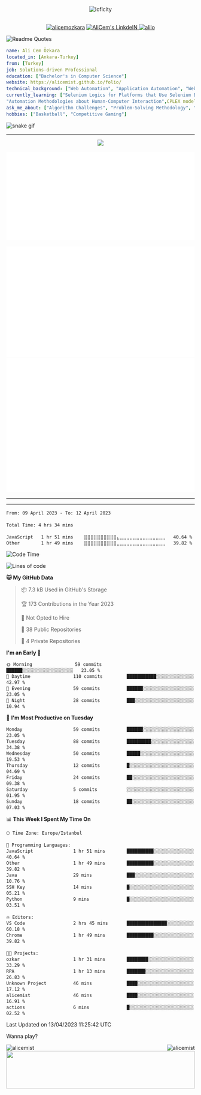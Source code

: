 <p align="center">
<img alt="loficity" width="800px" src="https://github.com/HyunCafe/HyunCafe/raw/main/assests/loficity.gif"</img>
</p>
<p align="center">
<br/>
  <a href="https://www.buymeacoffee.com/alicemozkara"> <img src="https://cdn.buymeacoffee.com/buttons/v2/default-yellow.png" height="50" width="210" alt="alicemozkara" /></a>
<a href="https://www.linkedin.com/in/ali-cem-oz/">
  <img alt="AliCem's LinkdeIN" width="40px" src="https://user-images.githubusercontent.com/43545812/144035037-0f415fc7-9f96-4517-a370-ccc6e78a714b.png" />
  
</a>
<a href="https://www.leetcode.com/alilo" target="blank"><img src="https://raw.githubusercontent.com/rahuldkjain/github-profile-readme-generator/master/src/images/icons/Social/leet-code.svg" alt="alilo"  width="30px" /></a>

<br>
  
</p>

 ![Readme Quotes](https://quotes-github-readme.vercel.app/api?type=horizontal&theme=nord) 
  




```yaml
name: Ali Cem Özkara
located_in: [Ankara-Turkey]
from: [Turkey]
job: Solutions-driven Professional
education: ["Bachelor's in Computer Science"]
website: https://alicemist.github.io/folio/
technical_background: ["Web Automation", "Application Automation", "Web Technologies", "Cloud Technologies", "NLP Techniques"]
currently_learning: ["Selenium Logics for Platforms that Use Selenium Backend", 
"Automation Methodologies about Human-Computer Interaction",CPLEX modelling]
ask_me_about: ["Algorithm Challenges", "Problem-Solving Methodology", "Python", "Node.js", "React.js", "TypeScript","LeetCode"]
hobbies: ["Basketball", "Competitive Gaming"]
```

![snake gif](https://github.com/alicemist/alicemist/blob/output/github-contribution-grid-snake.svg)
<hr>
<p align="center">
  <img alig src="https://github-profile-trophy.vercel.app/?username=alicemist&column=6&rank=SSS,SS,S,AAA,AA,A,B,C" />
</p>



![Metrics](https://raw.githubusercontent.com/alicemist/alicemist/main/github-metrics.svg)

![Metrics](https://raw.githubusercontent.com/alicemist/alicemist/main/metrics.plugin.habits.charts.svg)
![Metrics](https://raw.githubusercontent.com/alicemist/alicemist/main/metrics.plugin.leetcode.svg)
<hr>

<hr>

<!--START_SECTION:WAKA-->

```text
From: 09 April 2023 - To: 12 April 2023

Total Time: 4 hrs 34 mins

JavaScript   1 hr 51 mins    ⣿⣿⣿⣿⣿⣿⣿⣿⣿⣿⣄⣀⣀⣀⣀⣀⣀⣀⣀⣀⣀⣀⣀⣀⣀   40.64 %
Other        1 hr 49 mins    ⣿⣿⣿⣿⣿⣿⣿⣿⣿⣿⣀⣀⣀⣀⣀⣀⣀⣀⣀⣀⣀⣀⣀⣀⣀   39.82 %
```

<!--END_SECTION:WAKA-->
<!--START_SECTION:time-->
![Code Time](http://img.shields.io/badge/Code%20Time-4%20hrs%2034%20mins-blue)

![Lines of code](https://img.shields.io/badge/From%20Hello%20World%20I%27ve%20Written-49.9%20thousand%20lines%20of%20code-blue)

**🐱 My GitHub Data** 

> 📦 7.3 kB Used in GitHub's Storage 
 > 
> 🏆 173 Contributions in the Year 2023
 > 
> 🚫 Not Opted to Hire
 > 
> 📜 38 Public Repositories 
 > 
> 🔑 4 Private Repositories 
 > 
**I'm an Early 🐤** 

```text
🌞 Morning                59 commits          ██████░░░░░░░░░░░░░░░░░░░   23.05 % 
🌆 Daytime                110 commits         ███████████░░░░░░░░░░░░░░   42.97 % 
🌃 Evening                59 commits          ██████░░░░░░░░░░░░░░░░░░░   23.05 % 
🌙 Night                  28 commits          ███░░░░░░░░░░░░░░░░░░░░░░   10.94 % 
```
📅 **I'm Most Productive on Tuesday** 

```text
Monday                   59 commits          ██████░░░░░░░░░░░░░░░░░░░   23.05 % 
Tuesday                  88 commits          █████████░░░░░░░░░░░░░░░░   34.38 % 
Wednesday                50 commits          █████░░░░░░░░░░░░░░░░░░░░   19.53 % 
Thursday                 12 commits          █░░░░░░░░░░░░░░░░░░░░░░░░   04.69 % 
Friday                   24 commits          ██░░░░░░░░░░░░░░░░░░░░░░░   09.38 % 
Saturday                 5 commits           ░░░░░░░░░░░░░░░░░░░░░░░░░   01.95 % 
Sunday                   18 commits          ██░░░░░░░░░░░░░░░░░░░░░░░   07.03 % 
```


📊 **This Week I Spent My Time On** 

```text
🕑︎ Time Zone: Europe/Istanbul

💬 Programming Languages: 
JavaScript               1 hr 51 mins        ██████████░░░░░░░░░░░░░░░   40.64 % 
Other                    1 hr 49 mins        ██████████░░░░░░░░░░░░░░░   39.82 % 
Java                     29 mins             ███░░░░░░░░░░░░░░░░░░░░░░   10.76 % 
SSH Key                  14 mins             █░░░░░░░░░░░░░░░░░░░░░░░░   05.21 % 
Python                   9 mins              █░░░░░░░░░░░░░░░░░░░░░░░░   03.51 % 

🔥 Editors: 
VS Code                  2 hrs 45 mins       ███████████████░░░░░░░░░░   60.18 % 
Chrome                   1 hr 49 mins        ██████████░░░░░░░░░░░░░░░   39.82 % 

🐱‍💻 Projects: 
ozkar                    1 hr 31 mins        ████████░░░░░░░░░░░░░░░░░   33.29 % 
RPA                      1 hr 13 mins        ███████░░░░░░░░░░░░░░░░░░   26.83 % 
Unknown Project          46 mins             ████░░░░░░░░░░░░░░░░░░░░░   17.12 % 
alicemist                46 mins             ████░░░░░░░░░░░░░░░░░░░░░   16.91 % 
actions                  6 mins              █░░░░░░░░░░░░░░░░░░░░░░░░   02.52 % 
```


 Last Updated on 13/04/2023 11:25:42 UTC
<!--END_SECTION:time-->

Wanna play?
 <div align=center>
  
<img align="left" src="https://github-readme-stats.vercel.app/api/top-langs?username=alicemist&show_icons=true&locale=en&layout=compact" alt="alicemist" />

<img align="right" src="https://github-readme-streak-stats.herokuapp.com/?user=alicemist" alt="alicemist" />
</div>
<div align=center>
  <img  height=100px width= 100% src="https://capsule-render.vercel.app/api?type=waving&color=gradient&height=60&section=footer"/>
</div>

